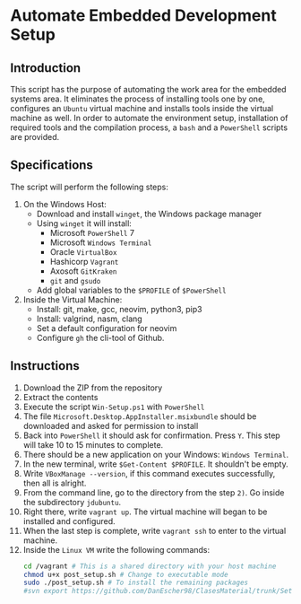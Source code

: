 # Automate Embedded Development Setup

## Introduction

This script has the purpose of automating the work area for the
embedded systems area. It eliminates the process of installing tools
one by one, configures an `Ubuntu` virtual machine and installs tools
inside the virtual machine as well. In order to automate the
environment setup, installation of required tools and the compilation
process, a `bash` and a `PowerShell` scripts are provided.

## Specifications

The script will perform the following steps:

1. On the Windows Host:
    - Download and install `winget`, the Windows package manager
    - Using `winget` it will install:
        - Microsoft `PowerShell` 7
        - Microsoft `Windows Terminal`
        - Oracle `VirtualBox`
        - Hashicorp `Vagrant`
        - Axosoft `GitKraken`
        - `git` and `gsudo`
    - Add global variables to the `$PROFILE` of `$PowerShell`
2. Inside the Virtual Machine:
    - Install: git, make, gcc, neovim, python3, pip3
    - Install: valgrind, nasm, clang
    - Set a default configuration for neovim
    - Configure `gh` the cli-tool of Github.

## Instructions

1. Download the ZIP from the repository
2. Extract the contents
3. Execute the script `Win-Setup.ps1` with `PowerShell`
4. The file `Microsoft.Desktop.AppInstaller.msixbundle` should be
   downloaded and asked for permission to install
5. Back into `PowerShell` it should ask for confirmation. Press `Y`.
   This step will take 10 to 15 minutes to complete.
6. There should be a new application on your Windows: `Windows
   Terminal`.
7. In the new terminal, write `$Get-Content $PROFILE`. It shouldn't be
   empty.
8. Write `VBoxManage --version`, if this command executes
   successfully, then all is alright.
9. From the command line, go to the directory from the step `2)`. Go
   inside the subdirectory `jdubuntu`.
10. Right there, write `vagrant up`. The virtual machine will began to
    be installed and configured.
11. When the last step is complete, write `vagrant ssh` to enter to
    the virtual machine.
12. Inside the `Linux VM` write the following commands:
    ```bash
    cd /vagrant # This is a shared directory with your host machine
    chmod u+x post_setup.sh # Change to executable mode
    sudo ./post_setup.sh # To install the remaining packages
    #svn export https://github.com/DanEscher98/ClasesMaterial/trunk/Setups/jdubuntu
    ```
